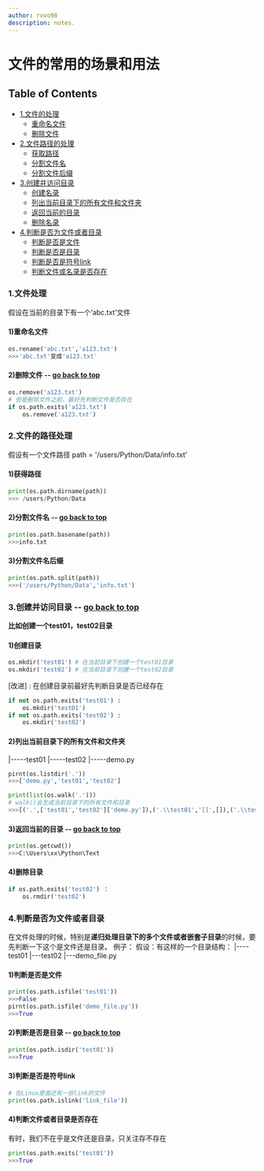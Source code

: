 ```yaml
---
author: rovo98
description: notes.
---
```


# 文件的常用的场景和用法

## Table of Contents

- [1.文件的处理](https://github.com/rovo98/python-learning/blob/master/blogs/python-base/06-%E6%96%87%E4%BB%B6%E5%A4%84%E7%90%86%E7%9A%84%E5%B8%B8%E7%94%A8%E5%9C%BA%E6%99%AF%E5%92%8C%E7%94%A8%E6%B3%95.md#1文件处理)
	- [重命名文件](https://github.com/rovo98/python-learning/blob/master/blogs/python-base/06-%E6%96%87%E4%BB%B6%E5%A4%84%E7%90%86%E7%9A%84%E5%B8%B8%E7%94%A8%E5%9C%BA%E6%99%AF%E5%92%8C%E7%94%A8%E6%B3%95.md#1重命名文件)
	- [删除文件](https://github.com/rovo98/python-learning/blob/master/blogs/python-base/06-%E6%96%87%E4%BB%B6%E5%A4%84%E7%90%86%E7%9A%84%E5%B8%B8%E7%94%A8%E5%9C%BA%E6%99%AF%E5%92%8C%E7%94%A8%E6%B3%95.md#2删除文件----go-back-to-top)
- [2.文件路径的处理](https://github.com/rovo98/python-learning/blob/master/blogs/python-base/06-%E6%96%87%E4%BB%B6%E5%A4%84%E7%90%86%E7%9A%84%E5%B8%B8%E7%94%A8%E5%9C%BA%E6%99%AF%E5%92%8C%E7%94%A8%E6%B3%95.md#2文件的路径处理)
	- [获取路径](https://github.com/rovo98/python-learning/blob/master/blogs/python-base/06-%E6%96%87%E4%BB%B6%E5%A4%84%E7%90%86%E7%9A%84%E5%B8%B8%E7%94%A8%E5%9C%BA%E6%99%AF%E5%92%8C%E7%94%A8%E6%B3%95.md#1获得路径)
	- [分割文件名](https://github.com/rovo98/python-learning/blob/master/blogs/python-base/06-%E6%96%87%E4%BB%B6%E5%A4%84%E7%90%86%E7%9A%84%E5%B8%B8%E7%94%A8%E5%9C%BA%E6%99%AF%E5%92%8C%E7%94%A8%E6%B3%95.md#2分割文件名----go-back-to-top)
	- [分割文件后缀](https://github.com/rovo98/python-learning/blob/master/blogs/python-base/06-%E6%96%87%E4%BB%B6%E5%A4%84%E7%90%86%E7%9A%84%E5%B8%B8%E7%94%A8%E5%9C%BA%E6%99%AF%E5%92%8C%E7%94%A8%E6%B3%95.md#3分割文件名后缀)
- [3.创建并访问目录](https://github.com/rovo98/python-learning/blob/master/blogs/python-base/06-%E6%96%87%E4%BB%B6%E5%A4%84%E7%90%86%E7%9A%84%E5%B8%B8%E7%94%A8%E5%9C%BA%E6%99%AF%E5%92%8C%E7%94%A8%E6%B3%95.md#3创建并访问目录----go-back-to-top)
	- [创建名录](https://github.com/rovo98/python-learning/blob/master/blogs/python-base/06-%E6%96%87%E4%BB%B6%E5%A4%84%E7%90%86%E7%9A%84%E5%B8%B8%E7%94%A8%E5%9C%BA%E6%99%AF%E5%92%8C%E7%94%A8%E6%B3%95.md#1创建目录)
	- [列出当前目录下的所有文件和文件夹](https://github.com/rovo98/python-learning/blob/master/blogs/python-base/06-%E6%96%87%E4%BB%B6%E5%A4%84%E7%90%86%E7%9A%84%E5%B8%B8%E7%94%A8%E5%9C%BA%E6%99%AF%E5%92%8C%E7%94%A8%E6%B3%95.md#2列出当前目录下的所有文件和文件夹)
	- [返回当前的目录](https://github.com/rovo98/python-learning/blob/master/blogs/python-base/06-%E6%96%87%E4%BB%B6%E5%A4%84%E7%90%86%E7%9A%84%E5%B8%B8%E7%94%A8%E5%9C%BA%E6%99%AF%E5%92%8C%E7%94%A8%E6%B3%95.md#3返回当前的目录----go-back-to-top)
	- [删除名录](https://github.com/rovo98/python-learning/blob/master/blogs/python-base/06-%E6%96%87%E4%BB%B6%E5%A4%84%E7%90%86%E7%9A%84%E5%B8%B8%E7%94%A8%E5%9C%BA%E6%99%AF%E5%92%8C%E7%94%A8%E6%B3%95.md#4删除目录)
- [4.判断是否为文件或者目录](https://github.com/rovo98/python-learning/blob/master/blogs/python-base/06-%E6%96%87%E4%BB%B6%E5%A4%84%E7%90%86%E7%9A%84%E5%B8%B8%E7%94%A8%E5%9C%BA%E6%99%AF%E5%92%8C%E7%94%A8%E6%B3%95.md#4判断是否为文件或者目录)
	- [判断是否是文件](https://github.com/rovo98/python-learning/blob/master/blogs/python-base/06-%E6%96%87%E4%BB%B6%E5%A4%84%E7%90%86%E7%9A%84%E5%B8%B8%E7%94%A8%E5%9C%BA%E6%99%AF%E5%92%8C%E7%94%A8%E6%B3%95.md#1判断是否是文件)
	- [判断是否是目录](https://github.com/rovo98/python-learning/blob/master/blogs/python-base/06-%E6%96%87%E4%BB%B6%E5%A4%84%E7%90%86%E7%9A%84%E5%B8%B8%E7%94%A8%E5%9C%BA%E6%99%AF%E5%92%8C%E7%94%A8%E6%B3%95.md#2判断是否是目录----go-back-to-top)
	- [判断是否是符号link](https://github.com/rovo98/python-learning/blob/master/blogs/python-base/06-%E6%96%87%E4%BB%B6%E5%A4%84%E7%90%86%E7%9A%84%E5%B8%B8%E7%94%A8%E5%9C%BA%E6%99%AF%E5%92%8C%E7%94%A8%E6%B3%95.md#3判断是否是符号link)
	- [判断文件或名录是否存在](https://github.com/rovo98/python-learning/blob/master/blogs/python-base/06-%E6%96%87%E4%BB%B6%E5%A4%84%E7%90%86%E7%9A%84%E5%B8%B8%E7%94%A8%E5%9C%BA%E6%99%AF%E5%92%8C%E7%94%A8%E6%B3%95.md#4判断文件或者目录是否存在)

### 1.文件处理

假设在当前的目录下有一个‘abc.txt’文件

#### 1)重命名文件

```python
os.rename('abc.txt','a123.txt')
>>>'abc.txt'变成'a123.txt'
```

#### 2)删除文件 -- [go back to top](https://github.com/rovo98/python-learning/blob/master/blogs/python-base/06-%E6%96%87%E4%BB%B6%E5%A4%84%E7%90%86%E7%9A%84%E5%B8%B8%E7%94%A8%E5%9C%BA%E6%99%AF%E5%92%8C%E7%94%A8%E6%B3%95.md#文件的常用的场景和用法)

```python
os.remove('a123.txt')
# 但是删除文件之前，最好先判断文件是否存在
if os.path.exits('a123.txt')
	os.remove('a123.txt')
```

### 2.文件的路径处理

假设有一个文件路径
path = '/users/Python/Data/info.txt'

#### 1)获得路径

```python
print(os.path.dirname(path))
>>> /users/Python/Data
```

#### 2)分割文件名 -- [go back to top](https://github.com/rovo98/python-learning/blob/master/blogs/python-base/06-%E6%96%87%E4%BB%B6%E5%A4%84%E7%90%86%E7%9A%84%E5%B8%B8%E7%94%A8%E5%9C%BA%E6%99%AF%E5%92%8C%E7%94%A8%E6%B3%95.md#文件的常用的场景和用法)

```python
print(os.path.basename(path))
>>>info.txt
```

#### 3)分割文件名后缀

```python
print(os.path.split(path))
>>>('/users/Python/Data','info.txt')
```

### 3.创建并访问目录 -- [go back to top](https://github.com/rovo98/python-learning/blob/master/blogs/python-base/06-%E6%96%87%E4%BB%B6%E5%A4%84%E7%90%86%E7%9A%84%E5%B8%B8%E7%94%A8%E5%9C%BA%E6%99%AF%E5%92%8C%E7%94%A8%E6%B3%95.md#文件的常用的场景和用法)

**比如创建一个test01，test02目录**

#### 1)创建目录

```python
os.mkdir('test01') # 在当前目录下创建一个test01目录
os.mkdir('test02') # 在当前目录下创建一个test02目录
```

[改进] : 在创建目录前最好先判断目录是否已经存在

```python
if not os.path.exits('test01') :
	os.mkdir('test01')
if not os.path.exits('test02') :
	os.mkdir('test02')
```

#### 2)列出当前目录下的所有文件和文件夹

|-----test01
|-----test02
|-----demo.py

```python
pirnt(os.listdir('.'))
>>>['demo.py','test01','test02']

print(list(os.walk('.')))
# walk()会生成当前目录下的所有文件和目录
>>>[('.',['test01','test02']['demo.py']),('.\\test01','[]',[]),('.\\test02',[],[])]
```

#### 3)返回当前的目录 -- [go back to top](https://github.com/rovo98/python-learning/blob/master/blogs/python-base/06-%E6%96%87%E4%BB%B6%E5%A4%84%E7%90%86%E7%9A%84%E5%B8%B8%E7%94%A8%E5%9C%BA%E6%99%AF%E5%92%8C%E7%94%A8%E6%B3%95.md#文件的常用的场景和用法)

```python
print(os.getcwd())
>>>C:\Users\xx\Python\Text
```
#### 4)删除目录

```python
if os.path.exits('test02') ：
	os.rmdir('test02')
```

### 4.判断是否为文件或者目录

在文件处理的时候，特别是**递归处理目录下的多个文件或者嵌套子目录**的时候，要先判断一下这个是文件还是目录。
例子：
	假设：有这样的一个目录结构：
|----test01
|---test02
|---demo_file.py

#### 1)判断是否是文件

```python
print(os.path.isfile('test01'))
>>>False
pirnt(os.path.isfile('demo_file.py'))
>>>True
```

#### 2)判断是否是目录 -- [go back to top](https://github.com/rovo98/python-learning/blob/master/blogs/python-base/06-%E6%96%87%E4%BB%B6%E5%A4%84%E7%90%86%E7%9A%84%E5%B8%B8%E7%94%A8%E5%9C%BA%E6%99%AF%E5%92%8C%E7%94%A8%E6%B3%95.md#文件的常用的场景和用法)

```python
print(os.path.isdir('test01'))
>>>True
```
#### 3)判断是否是符号link

```python
# 在Linux里面还有一些link的文件
print(os.path.islink('link_file'))
```

#### 4)判断文件或者目录是否存在

有时，我们不在乎是文件还是目录，只关注存不存在
```python
print(os.path.exits('test01'))
>>>True
```

